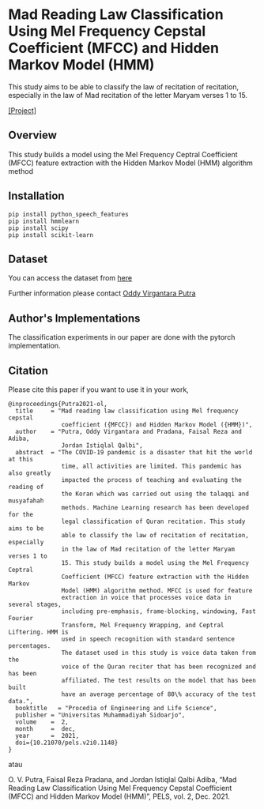 # Mad Reading Law Classification Using Mel Frequency Cepstal Coefficient (MFCC) and Hidden Markov Model (HMM) 
This study aims to be able to classify the law of recitation of recitation, especially in the law of Mad recitation of the letter Maryam verses 1 to 15. 

[[Project]](https://github.com/virgantara/Madd-Reader) 

## Overview
This study builds a model using the Mel Frequency Ceptral Coefficient (MFCC) feature extraction with the Hidden Markov Model (HMM) algorithm method

## Installation

```
pip install python_speech_features
pip install hmmlearn
pip install scipy
pip install scikit-learn
```

## Dataset
You can access the dataset from [here](https://www.kaggle.com/datasets/jordanistiqlal/mad-100)

Further information please contact [Oddy Virgantara Putra](https://virgantara.github.io/) 

## Author's Implementations

The classification experiments in our paper are done with the pytorch implementation.

## Citation
Please cite this paper if you want to use it in your work,

	@inproceedings{Putra2021-ol,
	  title     = "Mad reading law classification using Mel frequency cepstal
	               coefficient ({MFCC}) and Hidden Markov Model ({HMM})",
	  author    = "Putra, Oddy Virgantara and Pradana, Faisal Reza and Adiba,
	               Jordan Istiqlal Qalbi",
	  abstract  = "The COVID-19 pandemic is a disaster that hit the world at this
	               time, all activities are limited. This pandemic has also greatly
	               impacted the process of teaching and evaluating the reading of
	               the Koran which was carried out using the talaqqi and musyafahah
	               methods. Machine Learning research has been developed for the
	               legal classification of Quran recitation. This study aims to be
	               able to classify the law of recitation of recitation, especially
	               in the law of Mad recitation of the letter Maryam verses 1 to
	               15. This study builds a model using the Mel Frequency Ceptral
	               Coefficient (MFCC) feature extraction with the Hidden Markov
	               Model (HMM) algorithm method. MFCC is used for feature
	               extraction in voice that processes voice data in several stages,
	               including pre-emphasis, frame-blocking, windowing, Fast Fourier
	               Transform, Mel Frequency Wrapping, and Ceptral Liftering. HMM is
	               used in speech recognition with standard sentence percentages.
	               The dataset used in this study is voice data taken from the
	               voice of the Quran reciter that has been recognized and has been
	               affiliated. The test results on the model that has been built
	               have an average percentage of 80\% accuracy of the test data.",
	  booktitle   = "Procedia of Engineering and Life Science",
	  publisher = "Universitas Muhammadiyah Sidoarjo",
	  volume    =  2,
	  month     =  dec,
	  year      =  2021,
	  doi={10.21070/pels.v2i0.1148}
	}

atau

O. V. Putra, Faisal Reza Pradana, and Jordan Istiqlal Qalbi Adiba, “Mad Reading Law Classification Using Mel Frequency Cepstal Coefficient (MFCC) and Hidden Markov Model (HMM)”, PELS, vol. 2, Dec. 2021.

